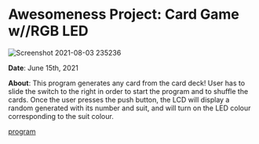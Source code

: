 # Awesomeness Project: Card Game w//RGB LED
![Screenshot 2021-08-03 235236](https://user-images.githubusercontent.com/71413895/128119593-1867fac3-27d1-425c-a166-732804840983.png)


**Date**: June 15th, 2021

**About**: This program generates any card from the card deck! User has to slide the switch to the right in order to start the program and to shuffle the cards. Once the user presses the push button, the LCD will display a random generated with its number and suit, and will turn on the LED colour corresponding to the suit colour.

[program](https://www.google.com/search?q=google&oq=google+&aqs=chrome.0.69i59l2j35i39j69i60l5.2105j0j7&sourceid=chrome&ie=UTF-8)
